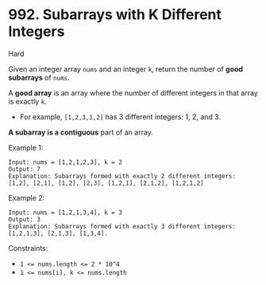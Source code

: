 # 992. Subarrays with K Different Integers
     
Hard

Given an integer array `nums` and an integer `k`, return the number of **good subarrays** of `nums`.

A **good array** is an array where the number of different integers in that array is exactly `k`.

* For example, `[1,2,3,1,2]` has 3 different integers: 1, 2, and 3.

**A subarray is a contiguous** part of an array.

Example 1:
```
Input: nums = [1,2,1,2,3], k = 2
Output: 7
Explanation: Subarrays formed with exactly 2 different integers: 
[1,2], [2,1], [1,2], [2,3], [1,2,1], [2,1,2], [1,2,1,2]
```
Example 2:
```
Input: nums = [1,2,1,3,4], k = 3
Output: 3
Explanation: Subarrays formed with exactly 3 different integers: [1,2,1,3], [2,1,3], [1,3,4].
```

Constraints:

* `1 <= nums.length <= 2 * 10^4`
* `1 <= nums[i], k <= nums.length`

